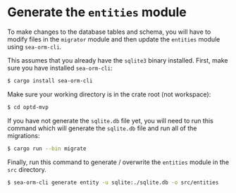 # Generate the `entities` module

To make changes to the database tables and schema, you will have to modify files in the `migrator` module and then update the `entities` module using `sea-orm-cli`.

This assumes that you already have the `sqlite3` binary installed. First, make sure you have installed `sea-orm-cli`:

```sh
$ cargo install sea-orm-cli
```

Make sure your working directory is in the crate root (not workspace):

```sh
$ cd optd-mvp
```

If you have not generate the `sqlite.db` file yet, you will need to run this command which will generate the `sqlite.db` file and run all of the migrations:

```sh
$ cargo run --bin migrate
```

Finally, run this command to generate / overwrite the `entities` module in the `src` directory.

```sh
$ sea-orm-cli generate entity -u sqlite:./sqlite.db -o src/entities
```
